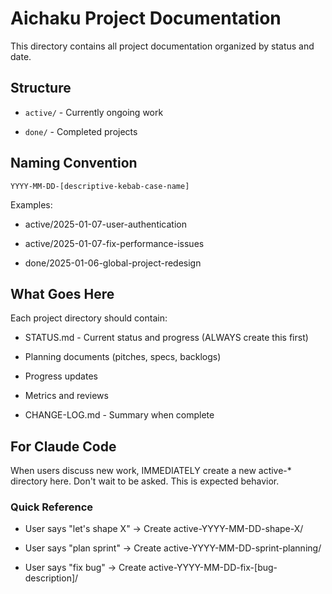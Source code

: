 # Aichaku Project Documentation

This directory contains all project documentation organized by status and date.

## Structure

- `active/` - Currently ongoing work

- `done/` - Completed projects

## Naming Convention

`YYYY-MM-DD-[descriptive-kebab-case-name]`

Examples:

- active/2025-01-07-user-authentication

- active/2025-01-07-fix-performance-issues

- done/2025-01-06-global-project-redesign

## What Goes Here

Each project directory should contain:

- STATUS.md - Current status and progress (ALWAYS create this first)

- Planning documents (pitches, specs, backlogs)

- Progress updates

- Metrics and reviews

- CHANGE-LOG.md - Summary when complete

## For Claude Code

When users discuss new work, IMMEDIATELY create a new active-\* directory here.
Don't wait to be asked. This is expected behavior.

### Quick Reference

- User says "let's shape X" → Create active-YYYY-MM-DD-shape-X/

- User says "plan sprint" → Create active-YYYY-MM-DD-sprint-planning/

- User says "fix bug" → Create active-YYYY-MM-DD-fix-[bug-description]/

